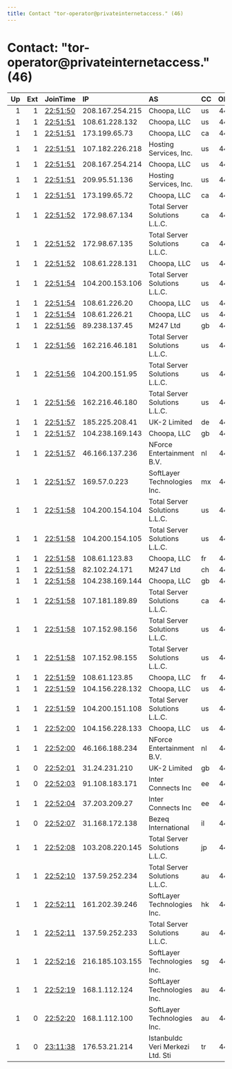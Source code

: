 ```yaml
---
title: Contact "tor-operator@privateinternetaccess." (46)
---
```


# Contact: "tor-operator@privateinternetaccess." (46)

|   Up |   Ext | JoinTime                                                                                            | IP              | AS                               | CC   |   ORp |   Dirp | OS    | Version   | Nickname      |   eFamMembers |
|-----:|------:|:----------------------------------------------------------------------------------------------------|:----------------|:---------------------------------|:-----|------:|-------:|:------|:----------|:--------------|--------------:|
|    1 |     1 | [22:51:50](https://metrics.torproject.org/rs.html#details/546A517FD6F74BCD804DFFFC213DAF0241096372) | 208.167.254.215 | Choopa, LLC                      | us   |   443 |      0 | Linux | 0.3.2.10  | PIATorNetwork |            47 |
|    1 |     1 | [22:51:51](https://metrics.torproject.org/rs.html#details/002B3E838FD72C2717EC4A3759DC43123D21FC3B) | 108.61.228.132  | Choopa, LLC                      | us   |   443 |      0 | Linux | 0.3.2.10  | PIATorNetwork |            47 |
|    1 |     1 | [22:51:51](https://metrics.torproject.org/rs.html#details/27F8F6EBBAE5AE4639C3ADFC1D43D12AF7FB243D) | 173.199.65.73   | Choopa, LLC                      | ca   |   443 |      0 | Linux | 0.3.2.10  | PIATorNetwork |            47 |
|    1 |     1 | [22:51:51](https://metrics.torproject.org/rs.html#details/90540AEFD9830A509364B9F8FA92CFFB1F09451E) | 107.182.226.218 | Hosting Services, Inc.           | us   |   443 |      0 | Linux | 0.3.2.10  | PIATorNetwork |            47 |
|    1 |     1 | [22:51:51](https://metrics.torproject.org/rs.html#details/B13E5C393143155209C54B013C45AEB1875C8B0E) | 208.167.254.214 | Choopa, LLC                      | us   |   443 |      0 | Linux | 0.3.2.10  | PIATorNetwork |            47 |
|    1 |     1 | [22:51:51](https://metrics.torproject.org/rs.html#details/DCFC6514215D729D156B8AC8911ADBAB884A3124) | 209.95.51.136   | Hosting Services, Inc.           | us   |   443 |      0 | Linux | 0.3.2.10  | PIATorNetwork |            47 |
|    1 |     1 | [22:51:51](https://metrics.torproject.org/rs.html#details/F72DA8116AF6DC19148AF4464189EB953D681A9C) | 173.199.65.72   | Choopa, LLC                      | ca   |   443 |      0 | Linux | 0.3.2.10  | PIATorNetwork |            47 |
|    1 |     1 | [22:51:52](https://metrics.torproject.org/rs.html#details/04B4D49AE4934E1236D781D6F7F94F52A48C259C) | 172.98.67.134   | Total Server Solutions L.L.C.    | ca   |   443 |      0 | Linux | 0.3.2.10  | PIATorNetwork |            47 |
|    1 |     1 | [22:51:52](https://metrics.torproject.org/rs.html#details/A54E738BB256E6A5857ECCD6BB11D84CF3C773B3) | 172.98.67.135   | Total Server Solutions L.L.C.    | ca   |   443 |      0 | Linux | 0.3.2.10  | PIATorNetwork |            47 |
|    1 |     1 | [22:51:52](https://metrics.torproject.org/rs.html#details/DC9CB363A1267E663844EABA03297331D2073C68) | 108.61.228.131  | Choopa, LLC                      | us   |   443 |      0 | Linux | 0.3.2.10  | PIATorNetwork |            47 |
|    1 |     1 | [22:51:54](https://metrics.torproject.org/rs.html#details/52D72D52BD15240FFDC98547689FA92A193BA0A9) | 104.200.153.106 | Total Server Solutions L.L.C.    | us   |   443 |      0 | Linux | 0.3.2.10  | PIATorNetwork |            47 |
|    1 |     1 | [22:51:54](https://metrics.torproject.org/rs.html#details/697335F414B910D784847CDBEE88E6B0FFF16452) | 108.61.226.20   | Choopa, LLC                      | us   |   443 |      0 | Linux | 0.3.2.10  | PIATorNetwork |            47 |
|    1 |     1 | [22:51:54](https://metrics.torproject.org/rs.html#details/94F746CF5AB5038BD8D188597F57391DE47C7C03) | 108.61.226.21   | Choopa, LLC                      | us   |   443 |      0 | Linux | 0.3.2.10  | PIATorNetwork |            47 |
|    1 |     1 | [22:51:56](https://metrics.torproject.org/rs.html#details/38A292EF8D5AD45CAD5E74B7215E7052636CECB9) | 89.238.137.45   | M247 Ltd                         | gb   |   443 |      0 | Linux | 0.3.2.10  | PIATorNetwork |            47 |
|    1 |     1 | [22:51:56](https://metrics.torproject.org/rs.html#details/7BB31C6E1253D15F9F903EB45B121677F00E6DC6) | 162.216.46.181  | Total Server Solutions L.L.C.    | us   |   443 |      0 | Linux | 0.3.2.10  | PIATorNetwork |            47 |
|    1 |     1 | [22:51:56](https://metrics.torproject.org/rs.html#details/8B7F960108BC39EEDCC8F366CC7325612D027300) | 104.200.151.95  | Total Server Solutions L.L.C.    | us   |   443 |      0 | Linux | 0.3.2.10  | PIATorNetwork |            47 |
|    1 |     1 | [22:51:56](https://metrics.torproject.org/rs.html#details/A7A864AA94FA233ADDABBAC2EDE51456379498CE) | 162.216.46.180  | Total Server Solutions L.L.C.    | us   |   443 |      0 | Linux | 0.3.2.10  | PIATorNetwork |            47 |
|    1 |     1 | [22:51:57](https://metrics.torproject.org/rs.html#details/7077EB6243BA54D71FC8E50E064ED12A7414510B) | 185.225.208.41  | UK-2 Limited                     | de   |   443 |      0 | Linux | 0.3.2.10  | PIATorNetwork |            47 |
|    1 |     1 | [22:51:57](https://metrics.torproject.org/rs.html#details/A4A9A6F436B46304026BA58F42565EFF2C0A744F) | 104.238.169.143 | Choopa, LLC                      | gb   |   443 |      0 | Linux | 0.3.2.10  | PIATorNetwork |            47 |
|    1 |     1 | [22:51:57](https://metrics.torproject.org/rs.html#details/D377EC7ED47532BCBE736A0506EA8BC73D6C2C79) | 46.166.137.236  | NForce Entertainment B.V.        | nl   |   443 |      0 | Linux | 0.3.2.10  | PIATorNetwork |            47 |
|    1 |     1 | [22:51:57](https://metrics.torproject.org/rs.html#details/EE257B21AC015B8685439769DA89AF2CEC511B20) | 169.57.0.223    | SoftLayer Technologies Inc.      | mx   |   443 |      0 | Linux | 0.3.2.10  | PIATorNetwork |            47 |
|    1 |     1 | [22:51:58](https://metrics.torproject.org/rs.html#details/1D9D43A721ED9B5B5FAB94C8B0767ABD1A317EA1) | 104.200.154.104 | Total Server Solutions L.L.C.    | us   |   443 |      0 | Linux | 0.3.2.10  | PIATorNetwork |            47 |
|    1 |     1 | [22:51:58](https://metrics.torproject.org/rs.html#details/5A714EC149D248EE5CBC8EE2CADC8A7FC5822C6A) | 104.200.154.105 | Total Server Solutions L.L.C.    | us   |   443 |      0 | Linux | 0.3.2.10  | PIATorNetwork |            47 |
|    1 |     1 | [22:51:58](https://metrics.torproject.org/rs.html#details/68649A40DE40F88D3880C3AC6C8457EDC3E2ECF5) | 108.61.123.83   | Choopa, LLC                      | fr   |   443 |      0 | Linux | 0.3.2.10  | PIATorNetwork |            47 |
|    1 |     1 | [22:51:58](https://metrics.torproject.org/rs.html#details/6F9C2FC850A37CE70BD0E2A8675900D7C0813324) | 82.102.24.171   | M247 Ltd                         | ch   |   443 |      0 | Linux | 0.3.2.10  | PIATorNetwork |            47 |
|    1 |     1 | [22:51:58](https://metrics.torproject.org/rs.html#details/7950FAAE96592D827AA955704D56C3AB54578CC0) | 104.238.169.144 | Choopa, LLC                      | gb   |   443 |      0 | Linux | 0.3.2.10  | PIATorNetwork |            47 |
|    1 |     1 | [22:51:58](https://metrics.torproject.org/rs.html#details/860E8141D9AB7DA30250139662B7497613373F84) | 107.181.189.89  | Total Server Solutions L.L.C.    | ca   |   443 |      0 | Linux | 0.3.2.10  | PIATorNetwork |            47 |
|    1 |     1 | [22:51:58](https://metrics.torproject.org/rs.html#details/8C027279D22158F3EAD2757E033CAACF029D877E) | 107.152.98.156  | Total Server Solutions L.L.C.    | us   |   443 |      0 | Linux | 0.3.2.10  | PIATorNetwork |            47 |
|    1 |     1 | [22:51:58](https://metrics.torproject.org/rs.html#details/DAA61BE3661E705AFDC924D7AE894DA26BCE8C62) | 107.152.98.155  | Total Server Solutions L.L.C.    | us   |   443 |      0 | Linux | 0.3.2.10  | PIATorNetwork |            47 |
|    1 |     1 | [22:51:59](https://metrics.torproject.org/rs.html#details/92AEA1BB9B7FE916B944B8F5C600A8E76A8545B9) | 108.61.123.85   | Choopa, LLC                      | fr   |   443 |      0 | Linux | 0.3.2.10  | PIATorNetwork |            47 |
|    1 |     1 | [22:51:59](https://metrics.torproject.org/rs.html#details/9C64E69A0B5651F61FA3AC19417370476D67600A) | 104.156.228.132 | Choopa, LLC                      | us   |   443 |      0 | Linux | 0.3.2.10  | PIATorNetwork |            47 |
|    1 |     1 | [22:51:59](https://metrics.torproject.org/rs.html#details/ED3ED51F6C586C1DD8CC8146A76F1CF9C2E6E868) | 104.200.151.108 | Total Server Solutions L.L.C.    | us   |   443 |      0 | Linux | 0.3.2.10  | PIATorNetwork |            47 |
|    1 |     1 | [22:52:00](https://metrics.torproject.org/rs.html#details/538328A41126C243E499A45A1D62D6E2747BA680) | 104.156.228.133 | Choopa, LLC                      | us   |   443 |      0 | Linux | 0.3.2.10  | PIATorNetwork |            47 |
|    1 |     1 | [22:52:00](https://metrics.torproject.org/rs.html#details/FB68A35FB48738E005F675A95FD67525A73D7FE2) | 46.166.188.234  | NForce Entertainment B.V.        | nl   |   443 |      0 | Linux | 0.3.2.10  | PIATorNetwork |            47 |
|    1 |     0 | [22:52:01](https://metrics.torproject.org/rs.html#details/B6D0870294E1DD9A12D7F87DB84C345F5E529A77) | 31.24.231.210   | UK-2 Limited                     | gb   |   443 |      0 | Linux | 0.3.2.10  | PIATorRelay   |            47 |
|    1 |     0 | [22:52:03](https://metrics.torproject.org/rs.html#details/4F2B3A4C3A0724534D027FEBA0030B5C18D39450) | 91.108.183.171  | Inter Connects Inc               | ee   |   443 |      0 | Linux | 0.3.2.10  | PIATorRelay   |            47 |
|    1 |     1 | [22:52:04](https://metrics.torproject.org/rs.html#details/3540FDDB7E269867587D4D7B8641B8014BC477AE) | 37.203.209.27   | Inter Connects Inc               | ee   |   443 |      0 | Linux | 0.3.2.10  | PIATorNetwork |            47 |
|    1 |     0 | [22:52:07](https://metrics.torproject.org/rs.html#details/6AC1D59E58BD7DFB61634F511051083ADCDA6042) | 31.168.172.138  | Bezeq International              | il   |   443 |      0 | Linux | 0.3.2.10  | PIATorRelay   |            47 |
|    1 |     1 | [22:52:08](https://metrics.torproject.org/rs.html#details/D7A84BAA83E5C78471B75A81B2D6A89EDFB8D636) | 103.208.220.145 | Total Server Solutions L.L.C.    | jp   |   443 |      0 | Linux | 0.3.2.10  | PIATorNetwork |            47 |
|    1 |     1 | [22:52:10](https://metrics.torproject.org/rs.html#details/09327F4F15A0DC80D281E38A14D04B982471AF41) | 137.59.252.234  | Total Server Solutions L.L.C.    | au   |   443 |      0 | Linux | 0.3.2.10  | PIATorNetwork |            47 |
|    1 |     1 | [22:52:11](https://metrics.torproject.org/rs.html#details/3F930F174200688438D2429242BB2CE29665E556) | 161.202.39.246  | SoftLayer Technologies Inc.      | hk   |   443 |      0 | Linux | 0.3.2.10  | PIATorNetwork |            47 |
|    1 |     1 | [22:52:11](https://metrics.torproject.org/rs.html#details/DB5F2987A4E49814092FD5582E38A35883478FD2) | 137.59.252.233  | Total Server Solutions L.L.C.    | au   |   443 |      0 | Linux | 0.3.2.10  | PIATorNetwork |            47 |
|    1 |     1 | [22:52:16](https://metrics.torproject.org/rs.html#details/BE1C79CF1E8629E55E7EE15AB10B02B339ED0CB2) | 216.185.103.155 | SoftLayer Technologies Inc.      | sg   |   443 |      0 | Linux | 0.3.2.10  | PIATorNetwork |            47 |
|    1 |     1 | [22:52:19](https://metrics.torproject.org/rs.html#details/57F2AB600311818B0A91FA4CB1C74FF871243D59) | 168.1.112.124   | SoftLayer Technologies Inc.      | au   |   443 |      0 | Linux | 0.3.2.10  | PIATorNetwork |            47 |
|    1 |     0 | [22:52:20](https://metrics.torproject.org/rs.html#details/EAD1A9E8CC585A602D01FD13BCCC28162BAED549) | 168.1.112.100   | SoftLayer Technologies Inc.      | au   |   443 |      0 | Linux | 0.3.2.10  | PIATorRelay   |            47 |
|    1 |     0 | [23:11:38](https://metrics.torproject.org/rs.html#details/811C8B4C52D668145246679500B741E0D76F4903) | 176.53.21.214   | Istanbuldc Veri Merkezi Ltd. Sti | tr   |   443 |      0 | Linux | 0.3.2.10  | PIATorNetwork |            47 |
